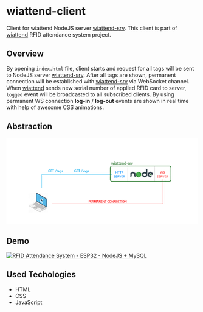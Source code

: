# wiattend-client
Client for wiattend NodeJS server [wiattend-srv](https://github.com/abobija/wiattend-srv). This client is part of [wiattend](https://github.com/abobija/wiattend) RFID attendance system project.

## Overview

By opening ``index.html`` file, client starts and request for all tags will be sent to NodeJS server [wiattend-srv](https://github.com/abobija/wiattend-srv). After all tags are shown, permanent connection will be established with [wiattend-srv](https://github.com/abobija/wiattend-srv) via WebSocket channel. When [wiattend](https://github.com/abobija/wiattend) sends new serial number of applied RFID card to server, ``logged`` event will be broadcasted to all subscribed clients. By using permanent WS connection **log-in** / **log-out** events are shown in real time with help of awesome CSS animations.

## Abstraction

![](doc/img/idea.png)

## Demo

[![RFID Attendance System - ESP32 - NodeJS + MySQL](https://img.youtube.com/vi/TH8eR9hSwzc/mqdefault.jpg)](https://www.youtube.com/watch?v=TH8eR9hSwzc)

## Used Techologies
  - HTML
  - CSS
  - JavaScript

